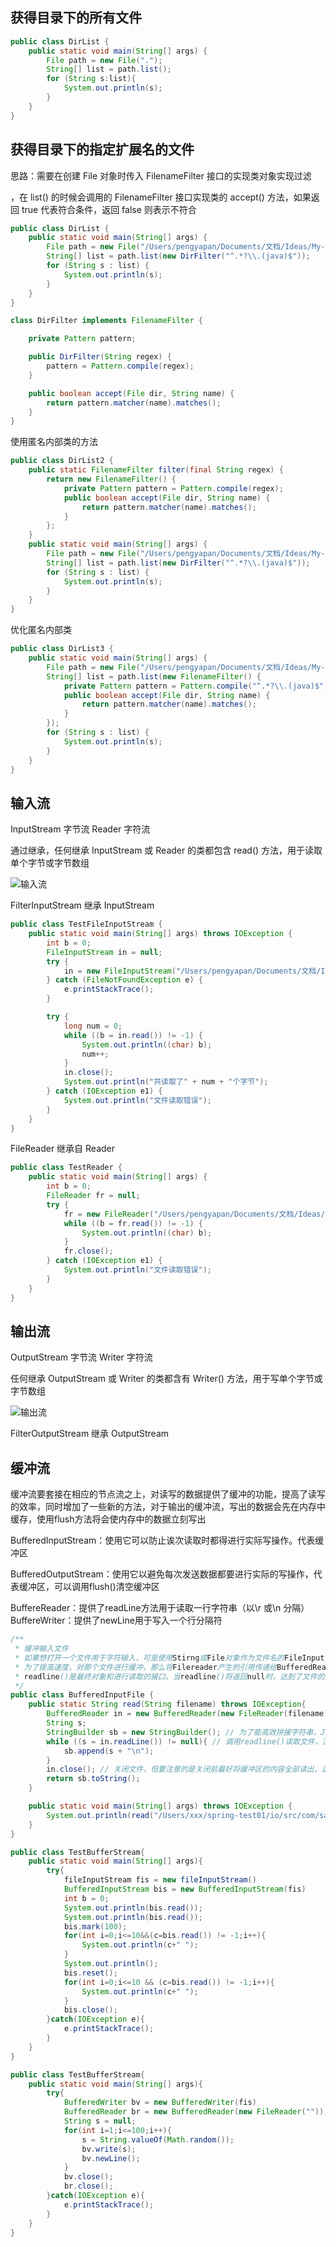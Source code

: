 ## 获得目录下的所有文件

```java
public class DirList {
    public static void main(String[] args) {
        File path = new File(".");
        String[] list = path.list();
        for (String s:list){
            System.out.println(s);
        }
    }
}
```

## 获得目录下的指定扩展名的文件

思路：需要在创建 File 对象时传入 FilenameFilter 接口的实现类对象实现过滤

，在 list() 的时候会调用的 FilenameFilter 接口实现类的 accept() 方法，如果返回 true 代表符合条件，返回 false 则表示不符合

```java
public class DirList {
    public static void main(String[] args) {
        File path = new File("/Users/pengyapan/Documents/文档/Ideas/My-day-pratise/src/main/java/com/sangyu/stack");
        String[] list = path.list(new DirFilter("^.*?\\.(java)$"));
        for (String s : list) {
            System.out.println(s);
        }
    }
}

class DirFilter implements FilenameFilter {

    private Pattern pattern;

    public DirFilter(String regex) {
        pattern = Pattern.compile(regex);
    }

    public boolean accept(File dir, String name) {
        return pattern.matcher(name).matches();
    }
}
```

使用匿名内部类的方法

```java
public class DirList2 {
    public static FilenameFilter filter(final String regex) {
        return new FilenameFilter() {
            private Pattern pattern = Pattern.compile(regex);
            public boolean accept(File dir, String name) {
                return pattern.matcher(name).matches();
            }
        };
    }
    public static void main(String[] args) {
        File path = new File("/Users/pengyapan/Documents/文档/Ideas/My-day-pratise/src/main/java/com/sangyu/stack");
        String[] list = path.list(new DirFilter("^.*?\\.(java)$"));
        for (String s : list) {
            System.out.println(s);
        }
    }
}
```

优化匿名内部类

```java
public class DirList3 {
    public static void main(String[] args) {
        File path = new File("/Users/pengyapan/Documents/文档/Ideas/My-day-pratise/src/main/java/com/sangyu/stack");
        String[] list = path.list(new FilenameFilter() {
            private Pattern pattern = Pattern.compile("^.*?\\.(java)$");
            public boolean accept(File dir, String name) {
                return pattern.matcher(name).matches();
            }
        });
        for (String s : list) {
            System.out.println(s);
        }
    }
}
```

## 输入流

InputStream 字节流 Reader 字符流

通过继承，任何继承 InputStream 或 Reader 的类都包含 read() 方法，用于读取单个字节或字节数组

![输入流](https://upload-images.jianshu.io/upload_images/2765653-b478ce603ff42529.png?imageMogr2/auto-orient/strip%7CimageView2/2/w/1240)


FilterInputStream 继承 InputStream

```java
public class TestFileInputStream {
    public static void main(String[] args) throws IOException {
        int b = 0;
        FileInputStream in = null;
        try {
            in = new FileInputStream("/Users/pengyapan/Documents/文档/Ideas/My-day-pratise/src/main/java/com/sangyu/array/TestArray05.java");
        } catch (FileNotFoundException e) {
            e.printStackTrace();
        }

        try {
            long num = 0;
            while ((b = in.read()) != -1) {
                System.out.println((char) b);
                num++;
            }
            in.close();
            System.out.println("共读取了" + num + "个字节");
        } catch (IOException e1) {
            System.out.println("文件读取错误");
        }
    }
}
```
FileReader 继承自 Reader
```java
public class TestReader {
    public static void main(String[] args) {
        int b = 0;
        FileReader fr = null;
        try {
            fr = new FileReader("/Users/pengyapan/Documents/文档/Ideas/My-day-pratise/src/main/java/com/sangyu/array/TestArray05.java");
            while ((b = fr.read()) != -1) {
                System.out.println((char) b);
            }
            fr.close();
        } catch (IOException e1) {
            System.out.println("文件读取错误");
        }
    }
}

```
## 输出流

OutputStream 字节流	Writer 字符流

任何继承 OutputStream 或 Writer 的类都含有 Writer() 方法，用于写单个字节或字节数组

![输出流](https://upload-images.jianshu.io/upload_images/2765653-bf1c1a41f8229723.png?imageMogr2/auto-orient/strip%7CimageView2/2/w/1240)


FilterOutputStream 继承 OutputStream

## 缓冲流

缓冲流要套接在相应的节点流之上，对读写的数据提供了缓冲的功能，提高了读写的效率，同时增加了一些新的方法，对于输出的缓冲流，写出的数据会先在内存中缓存，使用flush方法将会使内存中的数据立刻写出

BufferedInputStream：使用它可以防止诶次读取时都得进行实际写操作。代表缓冲区

BufferedOutputStream：使用它以避免每次发送数据都要进行实际的写操作，代表缓冲区，可以调用flush()清空缓冲区

BuffereReader：提供了readLine方法用于读取一行字符串（以\r 或\n 分隔）
BuffereWriter：提供了newLine用于写入一个行分隔符

```java
/**
 * 缓冲输入文件
 * 如果想打开一个文件用于字符输入，可是使用Stirng或File对象作为文件名的FileInputreader
 * 为了提高速度，对那个文件进行缓冲，那么将Filereader产生的引用传递给BufferedReader构造器
 * readline()是最终对象和进行读取的接口。当readline()将返回null时，达到了文件的莫问
 */
public class BufferedInputFile {
    public static String read(String filename) throws IOException{
        BufferedReader in = new BufferedReader(new FileReader(filename)); // 读取文件，为了提高速度使用了BufferedReader，将new FileReader(filename)传递给了BufferedReader
        String s;
        StringBuilder sb = new StringBuilder(); // 为了能高效拼接字符串，Java标准库提供了StringBuilder，它是一个可变对象，可以预分配缓冲区，这样，往StringBuilder中新增字符时，不会创建新的临时对象：
        while ((s = in.readLine()) != null){ // 调用readline()读取文件，注意必须添加换行符，因为readline()会删掉
            sb.append(s + "\n");
        }
        in.close(); // 关闭文件，但要注意的是关闭前最好将缓冲区的内容全部读出，这里没有做
        return sb.toString();
    }

    public static void main(String[] args) throws IOException {
        System.out.println(read("/Users/xxx/spring-test01/io/src/com/sangyu/BufferedInputFile.java"));
    }
}
```

```java
public class TestBufferStream{
    public static void main(String[] args){
        try{
            fileInputStream fis = new fileInputStream()
            BufferedInputStream bis = new BufferedInputStream(fis)
            int b = 0;
            System.out.println(bis.read());
            System.out.println(bis.read());
            bis.mark(100);
            for(int i=0;i<=10&&(c=bis.read()) != -1;i++){
                System.out.println(c+" ");
            }
            System.out.println();
            bis.reset();
            for(int i=0;i<=10 && (c=bis.read()) != -1;i++){
                System.out.println(c+" ");
            }
            bis.close();
        }catch(IOException e){
            e.printStackTrace();
        }
    }
}
```

```java
public class TestBufferStream{
    public static void main(String[] args){
        try{
            BufferedWriter bv = new BufferedWriter(fis)
            BufferedReader br = new BufferedReader(new FileReader(""));
            String s = null;
            for(int i=1;i<=100;i++){
                s = String.valueOf(Math.random());
                bv.write(s);
                bv.newLine();
            }
            bv.close();
            br.close();
        }catch(IOException e){
            e.printStackTrace();
        }
    }
}
```